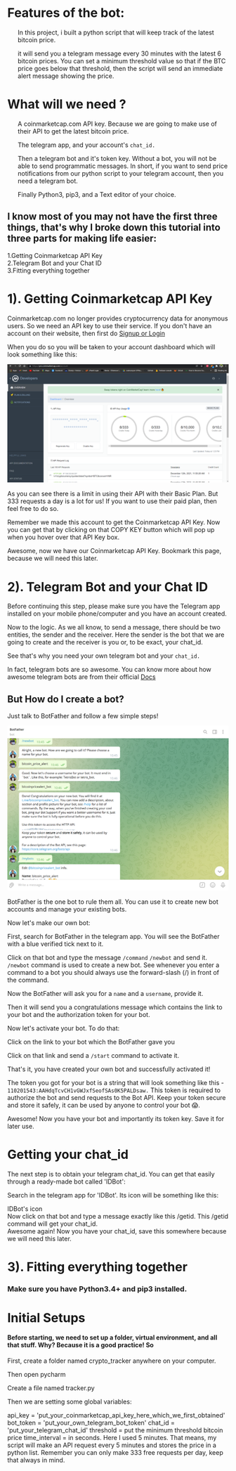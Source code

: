 <h1>Features of the bot:</h1>
<ul>In this project, i built a python script that will keep track of the
latest bitcoin price.</ul>
<ul>it will send you a telegram message every 30 minutes with the
latest 6 bitcoin prices. You can set a minimum threshold value so that if the BTC price goes below that threshold, then the script will send an
immediate alert message showing the price. </ul>

<h1>What will we need ? </h1>
<ul>A coinmarketcap.com API key. Because we are going to make use of their API to get the latest bitcoin price.</ul>
<ul>The telegram app, and your account's <code>chat_id.</code></ul>
<ul>Then a telegram bot and it's token key. Without a bot, you will not be able to send programmatic messages. In short, if you want to send price notifications from our python script to your telegram account, then you need a telegram bot.</ul>
<ul>Finally Python3, pip3, and a Text editor of your choice.</ul>

<h2>I know most of you may not have the first three things, that's why I broke down this tutorial into three parts for making life easier:</h2>
<p>1.Getting Coinmarketcap API Key<br>
2.Telegram Bot and your Chat ID<br>
3.Fitting everything together
</p>

<h1>1). Getting Coinmarketcap API Key</h1>
<p>Coinmarketcap.com no longer provides cryptocurrency data for anonymous users. So we need an API key to use their service. If you don't have an account on their website, then first do <a href="https://coinmarketcap.com/api/" target="_blank">Signup or Login</a></p>
<p>When you do so you will be taken to your account dashboard which will look something like this:</p>
<img src="https://github.com/sambitsargam/crypto-tracker/blob/main/1.png">
<p>As you can see there is a limit in using their API with their Basic Plan. But 333 requests a day is a lot for us! If you want to use their paid plan, then feel free to do so.</p>
<p>Remember we made this account to get the Coinmarketcap API Key. Now you can get that by clicking on that COPY KEY button which will pop up when you hover over that API Key box.</p>
<p>Awesome, now we have our Coinmarketcap API Key. Bookmark this page, because we will need this later.</p>

<h1>2). Telegram Bot and your Chat ID</h1>
<p>Before continuing this step, please make sure you have the Telegram app installed on your mobile phone/computer and you have an account created.</p>
<p>Now to the logic. As we all know, to send a message, there should be two entities, the sender and the receiver. Here the sender is the bot that we are going to create and the receiver is you or, to be exact, your chat_id.</p>
<p>See that's why you need your own telegram bot and your <code>chat_id.</code></p>
<p>In fact, telegram bots are so awesome. You can know more about how awesome telegram bots are from their official <a href="https://core.telegram.org/bots" target="_blank">Docs</a> </p>


<h2>But How do I create a bot?</h2>
<p>Just talk to BotFather and follow a few simple steps!</p>
<img src="https://github.com/sambitsargam/crypto-tracker/blob/main/2.png">
<p>BotFather is the one bot to rule them all. You can use it to create new bot accounts and manage your existing bots.</p>


<p> Now let's make our own bot:</p>
<p>First, search for BotFather in the telegram app. You will see the BotFather with a blue verified tick next to it.<br>

Click on that bot and type the message <code>/command</code> <code>/newbot</code> and send it.<code> /newbot</code> command is used to create a new bot. See whenever you enter a command to a bot you should always use the forward-slash (/) in front of the command.<br>

Now the BotFather will ask you for a <code>name</code> and a <code>username</code>, provide it.<br>


Then it will send you a congratulations message which contains the link to your bot and the authorization token for your bot.<br>

Now let's activate your bot. To do that:<br>

Click on the link to your bot which the BotFather gave you<br> 

Click on that link and send a <code>/start</code> command to activate it.<br></p>

<p>That's it, you have created your own bot and successfully activated it!</p>
<p>The token you got for your bot is a string that will look something like this - <code>110201543:AAHdqTcvCH1vGWJxfSeofSAs0K5PALDsaw.</code> This token is required to authorize the bot and send requests to the Bot API. Keep your token secure and store it safely, it can be used by anyone to control your bot 😱.</p>
<p>Awesome! Now you have your bot and importantly its token key. Save it for later use. </p>


<h1>Getting your chat_id</h1>
<p>The next step is to obtain your telegram chat_id. You can get that easily through a ready-made bot called 'IDBot':</p>
<p>Search in the telegram app for 'IDBot'. Its icon will be something like this:

IDBot's icon<br>
Now click on that bot and type a message exactly like this /getid. This /getid command will get your chat_id.<br>
Awesome again! Now you have your chat_id, save this somewhere because we will need this later.<br></p>

<h1>3). Fitting everything together</h1>
<h3>Make sure you have Python3.4+ and pip3 installed.</h3>
<h1>Initial Setups</h1>
<h4>Before starting, we need to set up a folder, virtual environment, and all that stuff. Why? Because it is a good practice! So</h4>
<p>First, create a folder named crypto_tracker anywhere on your computer.
</p>
<p>Then open pycharm</p>
<p>Create a file named tracker.py</p>
<p>Then we are setting some global variables:

api_key = 'put_your_coinmarketcap_api_key_here_which_we_first_obtained'
bot_token = 'put_your_own_telegram_bot_token'
chat_id = 'put_your_telegram_chat_id'
threshold = put the minimum threshold bitcoin price
time_interval = in seconds. Here I used 5 minutes. That means, my script will make an API request every 5 minutes and stores the price in a python list. Remember you can only make 333 free requests per day, keep that always in mind.</p>
